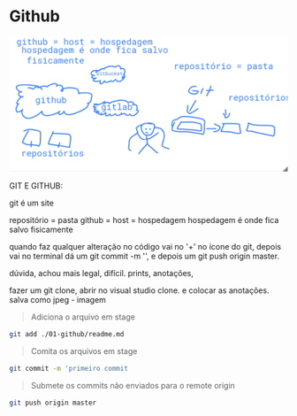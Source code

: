 # Github

![arquitetura](./imagem.png)

GIT E GITHUB:

git é um site

repositório = pasta
github = host = hospedagem
hospedagem é onde fica salvo fisicamente

quando faz qualquer alteração no código vai no '+' no ícone do git, depois vai no terminal dá um git commit -m '', e depois um git push origin master.


dúvida, achou mais legal, difícil.
prints, anotações, 

fazer um git clone, abrir no visual studio clone.
e colocar as anotações. 
salva como jpeg - imagem

> Adiciona o arquivo em stage
```bash
git add ./01-github/readme.md 
```
> Comita os arquivos em stage
```bash
git commit -m 'primeiro commit
```
> Submete os commits não enviados para o remote origin
```bash
git push origin master
```
